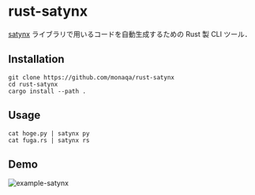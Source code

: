 # rust-satynx

[satynx](https://github.com/monaqa/satynx) ライブラリで用いるコードを自動生成するための Rust 製 CLI ツール．

## Installation

```
git clone https://github.com/monaqa/rust-satynx
cd rust-satynx
cargo install --path .
```

## Usage

```
cat hoge.py | satynx py
cat fuga.rs | satynx rs
```

## Demo

![example-satynx](https://user-images.githubusercontent.com/48883418/76158155-0e1bb500-6156-11ea-8ab2-68fd280a4a6b.gif)
